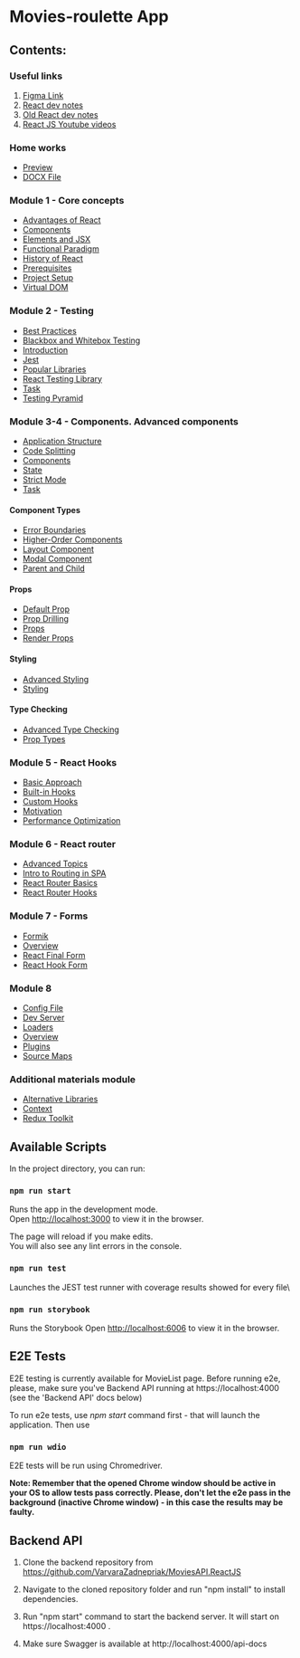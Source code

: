 # Movies-roulette App

## Contents:

### Useful links
1. [Figma Link](https://www.figma.com/design/fKGjrOqR6nJe6LYJopGCZ8/%5BCDP%5D-Home-Task-%E2%80%93-React-v1?node-id=0-1&node-type=canvas&t=3qab9fApk1C8RVpq-0)
2. [React dev notes](https://react.dev/)
3. [Old React dev notes](https://ru.legacy.reactjs.org/)
4. [React JS Youtube videos](https://www.youtube.com/watch?v=gb7gMluAeao&list=PLcvhF2Wqh7DNVy1OCUpG3i5lyxyBWhGZ8)

### Home works
- [Preview](./materials/hw.md)
- [DOCX File](./materials/hw.docx)

### Module 1 - Core concepts
- [Advantages of React](./materials/module-1/advantages-of-react.md)
- [Components](./materials/module-1/components.md)
- [Elements and JSX](./materials/module-1/elements-and-jsx.md)
- [Functional Paradigm](./materials/module-1/functional-paradigm.md)
- [History of React](./materials/module-1/history-of-react.md)
- [Prerequisites](./materials/module-1/prerequisites.md)
- [Project Setup](./materials/module-1/project-setup.md)
- [Virtual DOM](./materials/module-1/virtual-dom.md)

### Module 2 - Testing
- [Best Practices](./materials/module-2/best-practices.md)
- [Blackbox and Whitebox Testing](./materials/module-2/blackbox-and-whitebox-testing.md)
- [Introduction](./materials/module-2/introduction.md)
- [Jest](./materials/module-2/jest.md)
- [Popular Libraries](./materials/module-2/popular-libraries.md)
- [React Testing Library](./materials/module-2/react-testing-library.md)
- [Task](./materials/module-2/task.md)
- [Testing Pyramid](./materials/module-2/testing-pyramid.md)

### Module 3-4 - Components. Advanced components

- [Application Structure](./materials/module-3-4/application-structure.md)
- [Code Splitting](./materials/module-3-4/code-splitting.md)
- [Components](./materials/module-3-4/components.md)
- [State](./materials/module-3-4/state.md)
- [Strict Mode](./materials/module-3-4/strict-mode.md)
- [Task](./materials/module-3-4/task.md)

#### Component Types
- [Error Boundaries](./materials/module-3-4/component-types/error-boundaries.md)
- [Higher-Order Components](./materials/module-3-4/component-types/higher-order-components.md)
- [Layout Component](./materials/module-3-4/component-types/layout-component.md)
- [Modal Component](./materials/module-3-4/component-types/modal-component.md)
- [Parent and Child](./materials/module-3-4/component-types/parent-and-child.md)

#### Props
- [Default Prop](./materials/module-3-4/props/default-prop.md)
- [Prop Drilling](./materials/module-3-4/props/prop-drilling.md)
- [Props](./materials/module-3-4/props/props.md)
- [Render Props](./materials/module-3-4/props/render-props.md)

#### Styling
- [Advanced Styling](./materials/module-3-4/styling/advanced-styling.md)
- [Styling](./materials/module-3-4/styling/styling.md)

#### Type Checking
- [Advanced Type Checking](./materials/module-3-4/type-checking/advanced-type-checking.md)
- [Prop Types](./materials/module-3-4/type-checking/prop-types.md)

### Module 5 - React Hooks
- [Basic Approach](./materials/module-5/basic-approach.md)
- [Built-in Hooks](./materials/module-5/built-in-hooks.md)
- [Custom Hooks](./materials/module-5/custom-hooks.md)
- [Motivation](./materials/module-5/motivation.md)
- [Performance Optimization](./materials/module-5/performance-optimization.md)

### Module 6 - React router
- [Advanced Topics](./materials/module-6/advanced-topics.md)
- [Intro to Routing in SPA](./materials/module-6/intro-to-routing-in-SPA.md)
- [React Router Basics](./materials/module-6/react-router-basics.md)
- [React Router Hooks](./materials/module-6/react-router-hooks.md)

### Module 7 - Forms
- [Formik](./materials/module-7/formik.md)
- [Overview](./materials/module-7/overview.md)
- [React Final Form](./materials/module-7/react-final-form.md)
- [React Hook Form](./materials/module-7/react-hook-form.md)

### Module 8
- [Config File](./materials/module-8/config-file.md)
- [Dev Server](./materials/module-8/dev-server.md)
- [Loaders](./materials/module-8/loaders.md)
- [Overview](./materials/module-8/overview.md)
- [Plugins](./materials/module-8/plugins.md)
- [Source Maps](./materials/module-8/source-maps.md)

### Additional materials module
- [Alternative Libraries](./materials/module-additional/alternative-libraries.md)
- [Context](./materials/module-additional/context.md)
- [Redux Toolkit](./materials/module-additional/redux-toolkit.md)

## Available Scripts

In the project directory, you can run:

### `npm run start`

Runs the app in the development mode.\
Open [http://localhost:3000](http://localhost:3000) to view it in the browser.

The page will reload if you make edits.\
You will also see any lint errors in the console.

### `npm run test`

Launches the JEST test runner with coverage results showed for every file\

### `npm run storybook`

Runs the Storybook
Open [http://localhost:6006](http://localhost:6006) to view it in the browser.

## E2E Tests

E2E testing is currently available for MovieList page.
Before running e2e, please, make sure you've Backend API running at https://localhost:4000 (see the 'Backend API' docs below)

To run e2e tests, use *npm start* command first - that will launch the application. Then use

### `npm run wdio`

E2E tests will be run using Chromedriver.

**Note: Remember that the opened Chrome window should be active in your OS to allow tests pass correctly. Please, don't let the e2e pass in the background (inactive Chrome window) - in this case the results may be faulty.**

## Backend API

1. Clone the backend repository from\
https://github.com/VarvaraZadnepriak/MoviesAPI.ReactJS

2. Navigate to the cloned repository folder and run "npm install" to install dependencies.

3. Run "npm start" command to start the backend server. It will start on https://localhost:4000 .

4. Make sure Swagger is available at http://localhost:4000/api-docs
